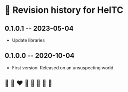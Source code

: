 # 📅 Revision history for HelTC

## 0.1.0.1  -- 2023-05-04
* Update libraries

## 0.1.0.0  -- 2020-10-04
* First version. Released on an unsuspecting world.

## 🦄 🌈 ❤️ 💛 💚 💙 🤍 🖤
